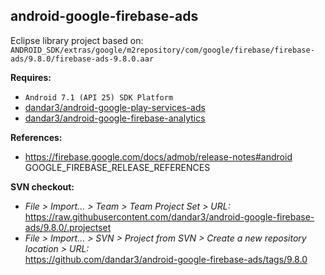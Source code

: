 ## android-google-firebase-ads

Eclipse library project based on:<br/>
`ANDROID_SDK/extras/google/m2repository/com/google/firebase/firebase-ads/9.8.0/firebase-ads-9.8.0.aar`

**Requires:**
- `Android 7.1 (API 25) SDK Platform`
- [dandar3/android-google-play-services-ads](https://github.com/dandar3/android-google-play-services-ads/tree/9.8.0)
- [dandar3/android-google-firebase-analytics](https://github.com/dandar3/android-google-firebase-analytics/tree/9.8.0)

**References:**
- https://firebase.google.com/docs/admob/release-notes#android
GOOGLE_FIREBASE_RELEASE_REFERENCES

**SVN checkout:**
- _File > Import... > Team > Team Project Set > URL:_<br/>
  https://raw.githubusercontent.com/dandar3/android-google-firebase-ads/9.8.0/.projectset
- _File > Import... > SVN > Project from SVN > Create a new repository location > URL:_<br/> 
  https://github.com/dandar3/android-google-firebase-ads/tags/9.8.0